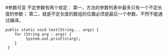 #参数可变
不定参数有两个规定：
第一，方法的参数列表中最多只有一个不定长度的参数；
第二，就是不定长度的数组的位置必须是最后一个参数。不然不能通过编译。 
```
public static void test(String... args) {
    for (String arg : args) {
         System.out.println(arg);
    }
 }
```
